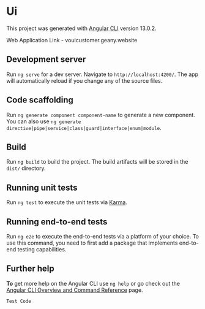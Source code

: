 # Ui

This project was generated with [Angular CLI](https://github.com/angular/angular-cli) version 13.0.2.

Web Application Link - vouicustomer.geany.website


## Development server

Run `ng serve` for a dev server. Navigate to `http://localhost:4200/`. The app will automatically reload if you change any of the source files.

## Code scaffolding

Run `ng generate component component-name` to generate a new component. You can also use `ng generate directive|pipe|service|class|guard|interface|enum|module`.

## Build

Run `ng build` to build the project. The build artifacts will be stored in the `dist/` directory.

## Running unit tests

Run `ng test` to execute the unit tests via [Karma](https://karma-runner.github.io).

## Running end-to-end tests

Run `ng e2e` to execute the end-to-end tests via a platform of your choice. To use this command, you need to first add a package that implements end-to-end testing capabilities.

## Further help

**To** get more help on the Angular CLI use `ng help` or go check out the [Angular CLI Overview and Command Reference](https://angular.io/cli) page.


```Test Code```
